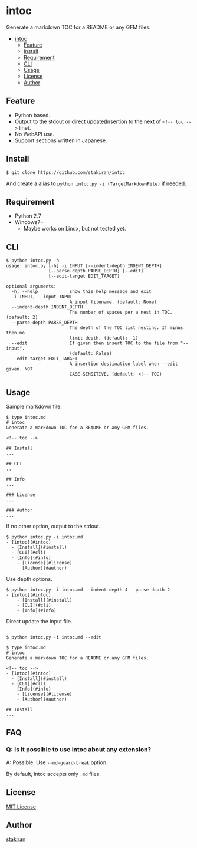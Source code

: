# intoc

Generate a markdown TOC for a README or any GFM files.

<!-- toc -->
- [intoc](#intoc)
  - [Feature](#feature)
  - [Install](#install)
  - [Requirement](#requirement)
  - [CLI](#cli)
  - [Usage](#usage)
  - [License](#license)
  - [Author](#author)

## Feature

- Python based.
- Output to the stdout or direct update(Insertion to the next of `<!-- toc -->` line).
- No WebAPI use.
- Support sections written in Japanese.

## Install

```
$ git clone https://github.com/stakiran/intoc
```

And create a alias to `python intoc.py -i (TargetMarkdownFile)` if needed.

## Requirement

- Python 2.7
- Windows7+
  - Maybe works on Linux, but not tested yet.

## CLI

```
$ python intoc.py -h
usage: intoc.py [-h] -i INPUT [--indent-depth INDENT_DEPTH]
                [--parse-depth PARSE_DEPTH] [--edit]
                [--edit-target EDIT_TARGET]

optional arguments:
  -h, --help            show this help message and exit
  -i INPUT, --input INPUT
                        A input filename. (default: None)
  --indent-depth INDENT_DEPTH
                        The number of spaces per a nest in TOC. (default: 2)
  --parse-depth PARSE_DEPTH
                        The depth of the TOC list nesting. If minus then no
                        limit depth. (default: -1)
  --edit                If given then insert TOC to the file from "--input".
                        (default: False)
  --edit-target EDIT_TARGET
                        A insertion destination label when --edit given. NOT
                        CASE-SENSITIVE. (default: <!-- TOC)
```

## Usage

Sample markdown file.

```
$ type intoc.md
# intoc
Generate a markdown TOC for a README or any GFM files.

<!-- toc -->

## Install
...

## CLI
..

## Info
...

### License
...

### Author
...
```

If no other option, output to the stdout.

```
$ python intoc.py -i intoc.md
- [intoc](#intoc)
  - [Install](#install)
  - [CLI](#cli)
  - [Info](#info)
    - [License](#license)
    - [Author](#author)
```

Use depth options.

```
$ python intoc.py -i intoc.md --indent-depth 4 --parse-depth 2
- [intoc](#intoc)
    - [Install](#install)
    - [CLI](#cli)
    - [Info](#info)
```

Direct update the input file.

```

$ python intoc.py -i intoc.md --edit

$ type intoc.md
# intoc
Generate a markdown TOC for a README or any GFM files.

<!-- toc -->
- [intoc](#intoc)
  - [Install](#install)
  - [CLI](#cli)
  - [Info](#info)
    - [License](#license)
    - [Author](#author)

## Install
...
```

## FAQ

### Q: Is it possible to use intoc about any extension?

A: Possible. Use `--md-guard-break` option.

By default, intoc accepts only `.md` files.

## License

[MIT License](LICENSE)

## Author

[stakiran](https://github.com/stakiran)
